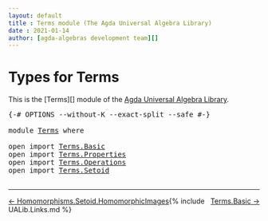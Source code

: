 ```yaml
---
layout: default
title : Terms module (The Agda Universal Algebra Library)
date : 2021-01-14
author: [agda-algebras development team][]
---
```


# <a id="types-for-terms">Types for Terms</a>

This is the [Terms][] module of the [Agda Universal Algebra Library][].

<pre class="Agda">
<a id="278" class="Symbol">{-#</a> <a id="282" class="Keyword">OPTIONS</a> <a id="290" class="Pragma">--without-K</a> <a id="302" class="Pragma">--exact-split</a> <a id="316" class="Pragma">--safe</a> <a id="323" class="Symbol">#-}</a>

<a id="328" class="Keyword">module</a> <a id="335" href="Terms.html" class="Module">Terms</a> <a id="341" class="Keyword">where</a>

<a id="348" class="Keyword">open</a> <a id="353" class="Keyword">import</a> <a id="360" href="Terms.Basic.html" class="Module">Terms.Basic</a>
<a id="372" class="Keyword">open</a> <a id="377" class="Keyword">import</a> <a id="384" href="Terms.Properties.html" class="Module">Terms.Properties</a>
<a id="401" class="Keyword">open</a> <a id="406" class="Keyword">import</a> <a id="413" href="Terms.Operations.html" class="Module">Terms.Operations</a>
<a id="430" class="Keyword">open</a> <a id="435" class="Keyword">import</a> <a id="442" href="Terms.Setoid.html" class="Module">Terms.Setoid</a>

</pre>

-------------------------------------

<span style="float:left;">[← Homomorphisms.Setoid.HomomorphicImages](Homomorphisms.Setoid.HomomorphicImages.html)</span>
<span style="float:right;">[Terms.Basic →](Terms.Basic.html)</span>

{% include UALib.Links.md %}

[agda-algebras development team]: https://github.com/ualib/agda-algebras#the-agda-algebras-development-team
[Agda Universal Algebra Library]: https://ualib.github.io/agda-algebras

